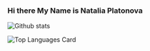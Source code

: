 
### Hi there My Name is Natalia Platonova

![Github stats](https://github-readme-stats.vercel.app/api?username=NataPlato&theme=midnight-purple&show_icons=true&count_private=true)

![Top Languages Card](https://github-readme-stats.vercel.app/api/top-langs/?username=NataPlato&theme=midnight-purple&layout=compact)

<!--
**Nata-Plato/Nata-Plato** is a ✨ _special_ ✨ repository because its `README.md` (this file) appears on your GitHub profile.

Here are some ideas to get you started:

- 🔭 I’m currently working on ...
- 🌱 I’m currently learning ...
- 👯 I’m looking to collaborate on ...
- 🤔 I’m looking for help with ...
- 💬 Ask me about ...
- 📫 How to reach me: ...
- 😄 Pronouns: ...
- ⚡ Fun fact: ...
-->
